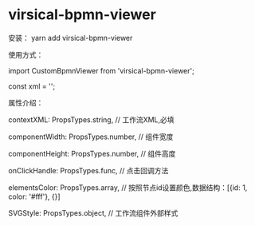 # virsical-bpmn-viewer

安装：
yarn add virsical-bpmn-viewer

使用方式：

import CustomBpmnViewer from 'virsical-bpmn-viewer';

const xml = '<?xml version="1.0" encoding="UTF-8"?>';

<CustomBpmnViewer contextXML={xml} />


属性介绍：

contextXML: PropsTypes.string, // 工作流XML,必填

componentWidth: PropsTypes.number, // 组件宽度

componentHeight: PropsTypes.number, // 组件高度

onClickHandle: PropsTypes.func, // 点击回调方法

elementsColor: PropsTypes.array, // 按照节点id设置颜色,数据结构：[{id: 1, color: '#fff'}, {}]

SVGStyle: PropsTypes.object, // 工作流组件外部样式

